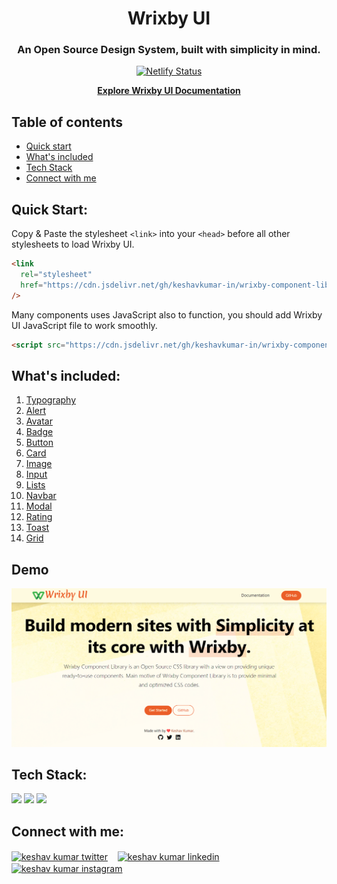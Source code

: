 <div align="center">
  
 # Wrixby UI
  
 ### An Open Source Design System, built with simplicity in mind.
  
  [![Netlify Status](https://api.netlify.com/api/v1/badges/ac7ba0fd-7fa8-49fa-aa5e-95236fc80f72/deploy-status)](https://app.netlify.com/sites/wrixbyui/deploys)

<a href="https://wrixbyui.netlify.app/"><strong>Explore Wrixby UI Documentation</strong></a>

</div>

## Table of contents

- [Quick start](#quick-start)
- [What's included](#whats-included)
- [Tech Stack](#tech-stack)
- [Connect with me](#connect-with-me)

## Quick Start:

Copy & Paste the stylesheet `<link>` into your `<head>` before all other stylesheets to load Wrixby UI.

```html
<link
  rel="stylesheet"
  href="https://cdn.jsdelivr.net/gh/keshavkumar-in/wrixby-component-library@development/lib/package/wrixby.min.css"
/>
```

Many components uses JavaScript also to function, you should add Wrixby UI JavaScript file to work smoothly.

```html
<script src="https://cdn.jsdelivr.net/gh/keshavkumar-in/wrixby-component-library@development/lib/package/wrixby.min.js"></script>
```

## What's included:

1. [Typography](https://wrixbyui.netlify.app/docs/components/typography/)
2. [Alert](https://wrixbyui.netlify.app/docs/components/alert/)
3. [Avatar](https://wrixbyui.netlify.app/docs/components/avatar/)
4. [Badge](https://wrixbyui.netlify.app/docs/components/badge/)
5. [Button](https://wrixbyui.netlify.app/docs/components/button/)
6. [Card](https://wrixbyui.netlify.app/docs/components/card/)
7. [Image](https://wrixbyui.netlify.app/docs/components/image/)
8. [Input](https://wrixbyui.netlify.app/docs/components/input/)
9. [Lists](https://wrixbyui.netlify.app/docs/components/lists/)
10. [Navbar](https://wrixbyui.netlify.app/docs/components/navbar/)
11. [Modal](https://wrixbyui.netlify.app/docs/components/modal/)
12. [Rating](https://wrixbyui.netlify.app/docs/components/rating/)
13. [Toast](https://wrixbyui.netlify.app/docs/components/toasts/)
14. [Grid](https://wrixbyui.netlify.app/docs/components/grid/)


## Demo

![App Screenshot](https://github.com/keshavkumar-in/wrixby-component-library/blob/development/assets/images/Wrixby%20UI.png)


## Tech Stack:

![](https://img.shields.io/badge/HTML5-E34F26?style=for-the-badge&logo=html5&logoColor=white)
![](https://img.shields.io/badge/CSS3-1572B6?style=for-the-badge&logo=css3&logoColor=white)
![](https://img.shields.io/badge/JavaScript-F7DF1E?style=for-the-badge&logo=javascript&logoColor=black)


## Connect with me:

<p align="left">
    <a href="https://twitter.com/keshavkumar_in" target="blank"><img align="center" src="https://cdn2.iconfinder.com/data/icons/social-media-2285/512/1_Twitter_colored_svg-512.png" alt="keshav kumar twitter" height="30" width="30" /></a>&nbsp;&nbsp;&nbsp;
    <a href="https://linkedin.com/in/keshav-codes" target="blank"><img align="center" src="https://cdn2.iconfinder.com/data/icons/social-media-2285/512/1_Linkedin_unofficial_colored_svg-512.png" alt="keshav kumar linkedin" height="30" width="30" /></a>&nbsp;&nbsp;&nbsp;
    <a href="https://instagram.com/keshavkumar_in" target="blank"><img align="center" src="https://cdn2.iconfinder.com/data/icons/social-media-2285/512/1_Instagram_colored_svg_1-512.png" alt="keshav kumar instagram" height="30" width="30" /></a>
</p>
